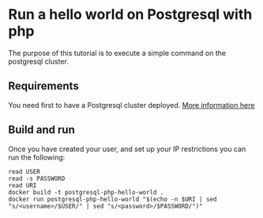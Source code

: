 # Run a hello world on Postgresql with php

The purpose of this tutorial is to execute a simple command on the postgresql cluster.

## Requirements

You need first to have a Postgresql cluster deployed. [More information here](https://www.ovhcloud.com/fr/public-cloud/postgresql/)

## Build and run

Once you have created your user, and set up your IP restrictions you can run the following:

```console
read USER
read -s PASSWORD
read URI
docker build -t postgresql-php-hello-world .
docker run postgresql-php-hello-world "$(echo -n $URI | sed "s/<username>/$USER/" | sed "s/<password>/$PASSWORD/")"
```